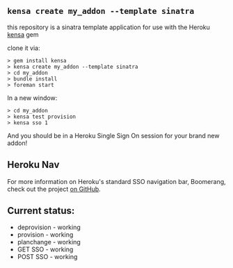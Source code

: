 ## `kensa create my_addon --template sinatra`

this repository is a sinatra template application for use with the 
Heroku <a href="http://github.com/heroku/kensa">kensa</a> gem

clone it via:

    > gem install kensa
    > kensa create my_addon --template sinatra
    > cd my_addon
    > bundle install
    > foreman start

In a new window: 

    > cd my_addon
    > kensa test provision
    > kensa sso 1

And you should be in a Heroku Single Sign On session for your brand new addon! 

## Heroku Nav

For more information on Heroku's standard SSO navigation bar, Boomerang, check
out the project [on GitHub](https://github.com/heroku/boomerang).

## Current status: 
- deprovision - working
- provision   - working
- planchange  - working
- GET SSO     - working
- POST SSO    - working
